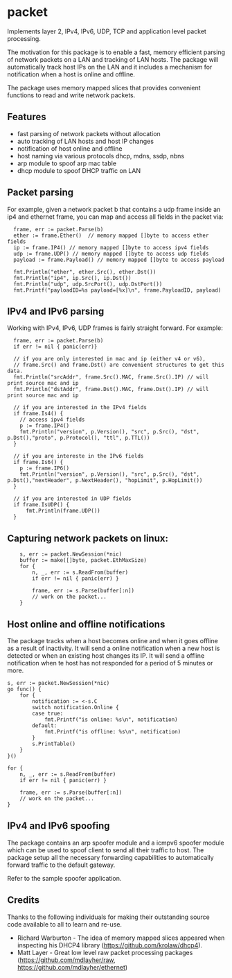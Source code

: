 # packet
Implements layer 2, IPv4, IPv6, UDP, TCP and application level packet processing.

The motivation for this package is to enable a fast, memory efficient
parsing of network packets on a LAN and tracking of LAN hosts. The package will 
automatically track host IPs on the LAN and it includes a 
mechanism for notification when a host is online and offline.

The package uses memory mapped slices that provides convenient functions to read and write
network packets.

## Features

* fast parsing of network packets without allocation
* auto tracking of LAN hosts and host IP changes
* notification of host online and offline
* host naming via various protocols dhcp, mdns, ssdp, nbns
* arp module to spoof arp mac table
* dhcp module to spoof DHCP traffic on LAN


## Packet parsing

For example, given a network packet b that contains a udp frame inside an ip4 and ethernet frame, you can 
map and access all fields in the packet via:
```
  frame, err := packet.Parse(b)
  ether := frame.Ether()  // memory mapped []byte to access ether fields
  ip := frame.IP4() // memory mapped []byte to access ipv4 fields
  udp := frame.UDP() // memory mapped []byte to access udp fields
  payload := frame.Payload() // memory mapped []byte to access payload

  fmt.Println("ether", ether.Src(), ether.Dst())
  fmt.Println("ip4", ip.Src(), ip.Dst())
  fmt.Println("udp", udp.SrcPort(), udp.DstPort())
  fmt.Printf("payloadID=%s payload=[%x]\n", frame.PayloadID, payload)
```

## IPv4 and IPv6 parsing

Working with IPv4, IPv6, UDP frames is fairly straight forward. For example:
```
  frame, err := packet.Parse(b)
  if err != nil { panic(err)}
  
  // if you are only interested in mac and ip (either v4 or v6), 
  // frame.Src() and frame.Dst() are convenient structures to get this data.
  fmt.Println("srcAddr", frame.Src().MAC, frame.Src().IP) // will print source mac and ip
  fmt.Println("dstAddr", frame.Dst().MAC, frame.Dst().IP) // will print source mac and ip

  // if you are interested in the IPv4 fields
  if frame.Is4() {
    // access ipv4 fields
    p := frame.IP4()
	fmt.Println("version", p.Version(), "src", p.Src(), "dst", p.Dst(),"proto", p.Protocol(), "ttl", p.TTL())
  }

  // if you are intereste in the IPv6 fields
  if frame.Is6() {
    p := frame.IP6()
	fmt.Println("version", p.Version(), "src", p.Src(), "dst", p.Dst(),"nextHeader", p.NextHeader(), "hopLimit", p.HopLimit())
  }

  // if you are interested in UDP fields
  if frame.IsUDP() {
      fmt.Println(frame.UDP())
  }
```

## Capturing network packets on linux:
```
	s, err := packet.NewSession(*nic)
    buffer := make([]byte, packet.EthMaxSize)
    for {
        n, _, err := s.ReadFrom(buffer)
        if err != nil { panic(err) }

        frame, err := s.Parse(buffer[:n])
        // work on the packet...
    }
```

## Host online and offline notifications

The package tracks when a host becomes online and when it goes offline as a
result of inactivity.  It will send a online notification when a new host
is detected or when an existing host changes its IP. It will send a offline 
notification when te host has not responded for a period of 5 minutes or more.

```
s, err := packet.NewSession(*nic)
go func() {
    for {
        notification := <-s.C
        switch notification.Online {
        case true:
            fmt.Printf("is online: %s\n", notification)
        default:
            fmt.Printf("is offline: %s\n", notification)
        }
        s.PrintTable()
    }
}()

for {
    n, _, err := s.ReadFrom(buffer)
    if err != nil { panic(err) }

    frame, err := s.Parse(buffer[:n])
    // work on the packet...
}
```

## IPv4 and IPv6 spoofing

The package contains an arp spoofer module and a icmpv6 spoofer module
which can be used to spoof client to send all their traffic to host. The package
setup all the necessary forwarding capabilities to automatically forward
traffic to the default gateway.

Refer to the sample spoofer application.


## Credits

Thanks to the following individuals for making their outstanding source code available to all to learn and re-use.

* Richard Warburton - The idea of memory mapped slices appeared when inspecting his DHCP4 library (https://github.com/krolaw/dhcp4).
* Matt Layer - Great low level raw packet processing packages (https://github.com/mdlayher/raw, https://github.com/mdlayher/ethernet)


